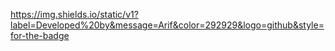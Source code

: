 https://img.shields.io/static/v1?label=Developed%20by&message=Arif&color=292929&logo=github&style=for-the-badge
